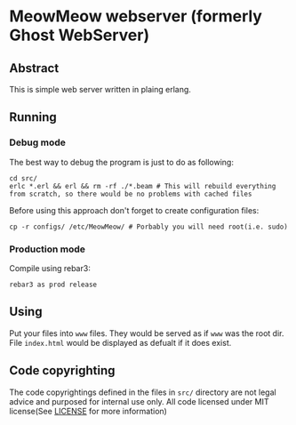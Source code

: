 # MeowMeow webserver (formerly Ghost WebServer)
## Abstract
This is simple web server written in plaing erlang.
## Running
### Debug mode
The best way to debug the program is just to do as following:
```
cd src/
erlc *.erl && erl && rm -rf ./*.beam # This will rebuild everything from scratch, so there would be no problems with cached files
```
Before using this approach don't forget to create configuration files:
```
cp -r configs/ /etc/MeowMeow/ # Porbably you will need root(i.e. sudo)
```
### Production mode 
Compile using rebar3:
```
rebar3 as prod release
```

## Using
Put your files into `www` files. They would be served as if `www` was the root dir. File `index.html` would be displayed as defualt if it does exist.

## Code copyrighting
The code copyrightings defined in  the files in `src/` directory are not legal advice and purposed for internal use only. 
All code licensed under MIT license(See [LICENSE](LICENSE) for more information)
